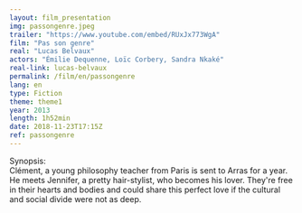 ```yaml
---
layout: film_presentation
img: passongenre.jpeg
trailer: "https://www.youtube.com/embed/RUxJx773WgA"
film: "Pas son genre"
real: "Lucas Belvaux"
actors: "Émilie Dequenne, Loïc Corbery, Sandra Nkaké"
real-link: lucas-belvaux
permalink: /film/en/passongenre
lang: en
type: Fiction
theme: theme1
year: 2013
length: 1h52min
date: 2018-11-23T17:15Z
ref: passongenre
---
```



<span class="name"> Synopsis:</span> <br/>
<span class="resumefilm"> Clément, a young philosophy teacher from Paris is sent to Arras for a year. He meets Jennifer, a pretty hair-stylist, who becomes his lover. They're free in their hearts and bodies and could share this perfect love if the cultural and social divide were not as deep. </span>
